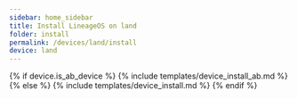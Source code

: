 ```yaml
---
sidebar: home_sidebar
title: Install LineageOS on land
folder: install
permalink: /devices/land/install
device: land
---
```

{% if device.is_ab_device %}
{% include templates/device_install_ab.md %}
{% else %}
{% include templates/device_install.md %}
{% endif %}

